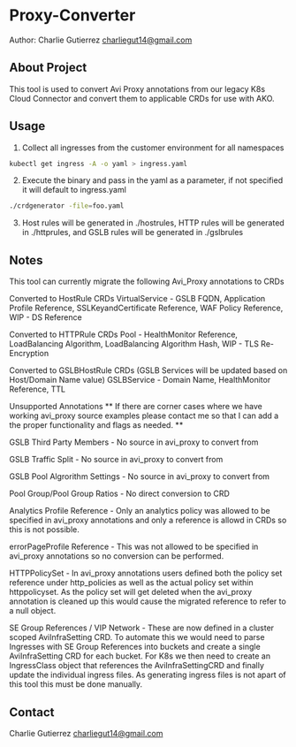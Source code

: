 # Proxy-Converter

Author: Charlie Gutierrez  [charliegut14@gmail.com](mailto:charliegut14@gmail.com)

## About Project
This tool is used to convert Avi Proxy annotations from our legacy K8s Cloud Connector and convert them to applicable CRDs for use with AKO.



## Usage


1. Collect all ingresses from the customer environment for all namespaces

```bash
kubectl get ingress -A -o yaml > ingress.yaml
```
2. Execute the binary and pass in the yaml as a parameter, if not specified it will default to ingress.yaml
```bash
./crdgenerator -file=foo.yaml
```
3. Host rules will be generated in ./hostrules, HTTP rules will be generated in ./httprules, and GSLB rules will be generated in ./gslbrules

## Notes
This tool can currently migrate the following Avi_Proxy annotations to CRDs

Converted to HostRule CRDs
VirtualService - GSLB FQDN, Application Profile Reference, SSLKeyandCertificate Reference, WAF Policy Reference,
WIP - DS Reference

Converted to HTTPRule CRDs
Pool - HealthMonitor Reference, LoadBalancing Algorithm, LoadBalancing Algorithm Hash,
WIP - TLS Re-Encryption

Converted to GSLBHostRule CRDs (GSLB Services will be updated based on Host/Domain Name value)
GSLBService - Domain Name, HealthMonitor Reference, TTL


Unsupported Annotations
** If there are corner cases where we have working avi_proxy source examples please contact me so that I can add a the proper functionality and flags as needed. **


GSLB Third Party Members - No source in avi_proxy to convert from

GSLB Traffic Split - No source in avi_proxy to convert from

GSLB Pool Algrorithm Settings - No source in avi_proxy to convert from

Pool Group/Pool Group Ratios - No direct conversion to CRD

Analytics Profile Reference - Only an analytics policy was allowed to be specified in avi_proxy annotations and only a reference is allowd in CRDs so this is not possible.

errorPageProfile Reference - This was not allowed to be specified in avi_proxy annotations so no conversion can be performed.

HTTPPolicySet - In avi_proxy annotations users defined both the policy set reference under http_policies as well as the actual policy set within httppolicyset. As the policy set will get deleted when the avi_proxy annotation is cleaned up this would cause the migrated reference to refer to a null object.

SE Group References / VIP Network - These are now defined in a cluster scoped AviInfraSetting CRD.
To automate this we would need to parse Ingresses with SE Group References into buckets and create a single AviInfraSetting CRD for each bucket.
For K8s we then need to create an IngressClass object that references the AviInfraSettingCRD and finally update the individual ingress files. As generating ingress files is not apart of this tool this must be done manually.


## Contact
Charlie Gutierrez
[charliegut14@gmail.com](mailto:charliegut14@gmail.com)
